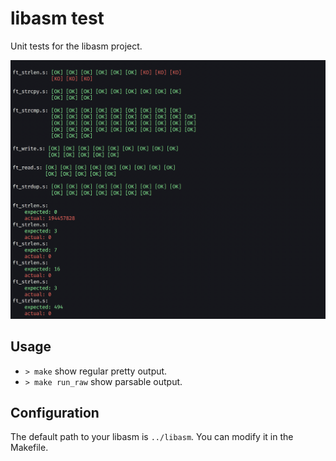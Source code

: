 # libasm test

Unit tests for the libasm project.

![example\_screenshot](./screenshot.png)

## Usage

- `> make` show regular pretty output.
- `> make run_raw` show parsable output.

## Configuration

The default path to your libasm is `../libasm`. You can modify it in the Makefile.
